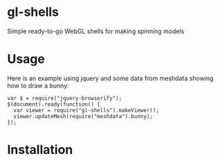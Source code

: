 gl-shells
=========

Simple ready-to-go WebGL shells for making spinning models

Usage
=====

Here is an example using jquery and some data from meshdata showing how to draw a bunny:

    var $ = require("jquery-browserify");
    $(document).ready(function() {
      var viewer = require("gl-shells").makeViewer();
      viewer.updateMesh(require("meshdata").bunny);
    });


Installation
============